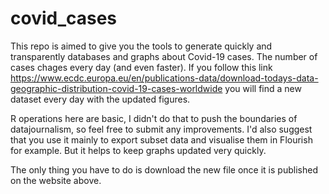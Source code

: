# covid_cases

This repo is aimed to give you the tools to generate quickly and transparently databases and graphs about Covid-19 cases.
The number of cases chages every day (and even faster).
If you follow this link https://www.ecdc.europa.eu/en/publications-data/download-todays-data-geographic-distribution-covid-19-cases-worldwide
you will find a new dataset every day with the updated figures.

R operations here are basic, I didn't do that to push the boundaries of datajournalism, so feel free to submit any improvements.
I'd also suggest that you use it mainly to export subset data and visualise them in Flourish for example.
But it helps to keep graphs updated very quickly.

The only thing you have to do is download the new file once it is published on the website above.
